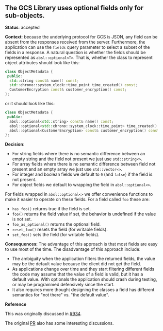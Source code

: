 ## The GCS Library uses optional fields only for sub-objects.

**Status**: accepted

**Context**: because the underlying protocol for GCS is JSON, any field can be
absent from the responses received from the server. Furthermore, the application
can use the `fields` query parameter to select a subset of the fields in a
response. A natural question is whether the fields should be represented as
`absl::optional<T>`. That is, whether the class to represent object attributes
should look like this:

```C++
class ObjectMetadata {
 public:
  std::string const& name() const;
  std::chrono::system_clock::time_point time_created() const;
  CustomerEncryption const& customer_encryption() const;
};
```

or it should look like this:

```C++
class ObjectMetadata {
 public:
  absl::optional<std::string> const& name() const;
  absl::optional<std::chrono::system_clock::time_point> time_created() const;
  absl::optional<CustomerEncryption> const& customer_encryption() const;
};
```

**Decision**:

* For string fields where there is no semantic difference between an empty
  string and the field not present we just use `std::string<>`.
* For array fields where there is no semantic difference between field not
  present and an empty array we just use `std::vector<>`.
* For integer and boolean fields we default to `0` (and `false`) if the field
  is not present.
* For object fields we default to wrapping the field in `absl::optional<>`.

For fields wrapped in `absl::optional<>` we offer convenience functions to make
it easier to operate on these fields. For a field called `foo` these are:

* `has_foo()` returns true if the field is set.
* `foo()` returns the field value if set, the behavior is undefined if the value
  is not set.
* `foo_as_optional()` returns the optional field.
* `reset_foo()` resets the field (for writable fields).
* `set_foo()` sets the field (for writable fields).

**Consequences**: The advantage of this approach is that most fields are easy
to use most of the time. The disadvantage of this approach include:

* The ambiguity when the application filters the returned fields, the value
  may be the default value because the client did not get the field.
* As applications change over time and they start filtering different fields
  the code may assume that the value of a field is valid, but it has a default
  value. With optionals the application should crash during testing, or may
  be programmed defensively since the start.
* It also requires more thought designing the classes a field has different
  semantics for "not there" vs. "the default value".

**Reference**

This was originally discussed in
[#934](https://github.com/googleapis/google-cloud-cpp/issues/934).

The original [PR](https://github.com/googleapis/google-cloud-cpp/pull/1358)
also has some interesting discussions.
